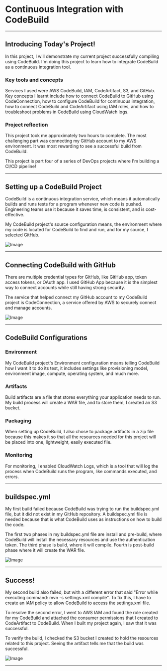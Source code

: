 
# Continuous Integration with CodeBuild


---

## Introducing Today's Project!

In this project, I will demonstrate my current project successfully compiling using CodeBuild. I'm doing this project to learn how to integrate CodeBuild as a continuous integration tool.

### Key tools and concepts

Services I used were AWS CodeBuild, IAM, CodeArtifact, S3, and GitHub. Key concepts I learnt include how to connect CodeBuild to GitHub using CodeConnection, how to configure CodeBuild for continuous integration, how to connect CodeBuild and CodeArtifact using IAM roles, and how to troubleshoot problems in CodeBuild using CloudWatch logs.

### Project reflection

This project took me approximately two hours to complete. The most challenging part was connecting my GitHub account to my AWS environment. It was most rewarding to see a successful build from CodeBuild.

This project is part four of a series of DevOps projects where I'm building a CI/CD pipeline!

---

## Setting up a CodeBuild Project

CodeBuild is a continuous integration service, which means it automatically builds and runs tests for a program whenever new code is pushed. Engineering teams use it because it saves time, is consistent, and is cost-effective.

My CodeBuild project's source configuration means, the environment where my code is located for CodeBuild to find and run, and for my source, I selected GitHub.

![Image](http://learn.nextwork.org/intense_azure_festive_sow/uploads/aws-devops-codebuild-updated_fewgrhte)

---

## Connecting CodeBuild with GitHub

There are multiple credential types for GitHub, like GitHub app, token access tokens, or OAuth app. I used GitHub App because it is the simplest way to connect accounts while still having strong security.

The service that helped connect my GitHub account to my CodeBuild project is CodeConnection, a service offered by AWS to securely connect and manage accounts.

![Image](http://learn.nextwork.org/intense_azure_festive_sow/uploads/aws-devops-codebuild-updated_a7c98e2d)

---

## CodeBuild Configurations

### Environment

My CodeBuild project's Environment configuration means telling CodeBuild how I want it to do its test, it includes settings like provisioning model, environment image, compute, operating system, and much more.

### Artifacts

Build artifacts are a file that stores everything your application needs to run. My build process will create a WAR file, and to store them, I created an S3 bucket.

### Packaging

When setting up CodeBuild, I also chose to package artifacts in a zip file because this makes it so that all the resources needed for this project will be placed into one, lightweight, easily executed file.

### Monitoring

For monitoring, I enabled CloudWatch Logs, which is a tool that will log the process when CodeBuild runs the program, like commands executed, and errors.

---

## buildspec.yml

My first build failed because CodeBuild was trying to run the buildspec.yml file, but it did not exist in my GitHub repository. A buildspec.yml file is needed because that is what CodeBuild uses as instructions on how to build the code.

The first two phases in my buildspec.yml file are install and pre-build, where CodeBuild will install the necessary resources and use the authentication token. The third phase is build, where it will compile. Fourth is post-build phase where it will create the WAR file.

![Image](http://learn.nextwork.org/intense_azure_festive_sow/uploads/aws-devops-codebuild-updated_35588a47)

---

## Success!

My second build also failed, but with a different error that said "Error while executing command: mvn -s settings.xml compile". To fix this, I have to create an IAM policy to allow CodeBuild to access the settings.xml file.

To resolve the second error, I went to AWS IAM and found the role created for my CodeBuild and attached the consumer permissions that I created to CodeArtifact to CodeBuild. When I built my project again, I saw that it was successful.

To verify the build, I checked the S3 bucket I created to hold the resources related to this project. Seeing the artifact tells me that the build was successful.

![Image](http://learn.nextwork.org/intense_azure_festive_sow/uploads/aws-devops-codebuild-updated_d9cc6191)

---
